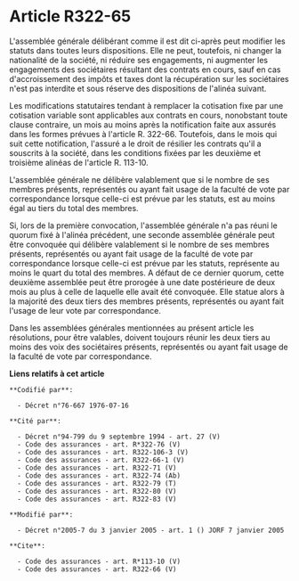 # Article R322-65

L'assemblée générale délibérant comme il est dit ci-après peut modifier les statuts dans toutes leurs dispositions. Elle ne
peut, toutefois, ni changer la nationalité de la société, ni réduire ses engagements, ni augmenter les engagements des
sociétaires résultant des contrats en cours, sauf en cas d'accroissement des impôts et taxes dont la récupération sur les
sociétaires n'est pas interdite et sous réserve des dispositions de l'alinéa suivant. 

Les modifications statutaires tendant à remplacer la cotisation fixe par une cotisation variable sont applicables aux
contrats en cours, nonobstant toute clause contraire, un mois au moins après la notification faite aux assurés dans les
formes prévues à l'article R. 322-66. Toutefois, dans le mois qui suit cette notification, l'assuré a le droit de résilier
les contrats qu'il a souscrits à la société, dans les conditions fixées par les deuxième et troisième alinéas de l'article R.
113-10.

L'assemblée générale ne délibère valablement que si le nombre de ses membres présents, représentés ou ayant fait usage de la
faculté de vote par correspondance lorsque celle-ci est prévue par les statuts, est au moins égal au tiers du total des
membres. 

Si, lors de la première convocation, l'assemblée générale n'a pas réuni le quorum fixé à l'alinéa précédent, une seconde
assemblée générale peut être convoquée qui délibère valablement si le nombre de ses membres présents, représentés ou ayant
fait usage de la faculté de vote par correspondance lorsque celle-ci est prévue par les statuts, représente au moins le quart
du total des membres. A défaut de ce dernier quorum, cette deuxième assemblée peut être prorogée à une date postérieure de
deux mois au plus à celle de laquelle elle avait été convoquée. Elle statue alors à la majorité des deux tiers des membres
présents, représentés ou ayant fait l'usage de leur vote par correspondance. 

Dans les assemblées générales mentionnées au présent article les résolutions, pour être valables, doivent toujours réunir les
deux tiers au moins des voix des sociétaires présents, représentés ou ayant fait usage de la faculté de vote par
correspondance.

**Liens relatifs à cet article**

	**Codifié par**:

	  - Décret n°76-667 1976-07-16

	**Cité par**:

	  - Décret n°94-799 du 9 septembre 1994 - art. 27 (V)
	  - Code des assurances - art. R*322-76 (V)
	  - Code des assurances - art. R322-106-3 (V)
	  - Code des assurances - art. R322-66-1 (V)
	  - Code des assurances - art. R322-71 (V)
	  - Code des assurances - art. R322-74 (Ab)
	  - Code des assurances - art. R322-79 (T)
	  - Code des assurances - art. R322-80 (V)
	  - Code des assurances - art. R322-83 (V)

	**Modifié par**:

	  - Décret n°2005-7 du 3 janvier 2005 - art. 1 () JORF 7 janvier 2005

	**Cite**:

	  - Code des assurances - art. R*113-10 (V)
	  - Code des assurances - art. R322-66 (V)
